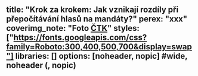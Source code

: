 title: "Krok za krokem: Jak vznikají rozdíly při přepočítávání hlasů na mandáty?"
perex: "xxx"
coverimg_note: "Foto <a href='https://ctk.cz'>ČTK</a>"
styles: ["https://fonts.googleapis.com/css?family=Roboto:300,400,500,700&display=swap"]
libraries: []
options: [noheader, nopic] #wide, noheader (, nopic)
---
<wide>
<div id="kalkulacka"></div>
</wide>